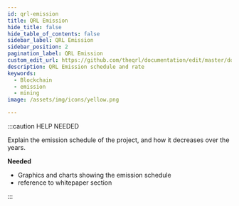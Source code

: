 ```yaml
---
id: qrl-emission
title: QRL Emission
hide_title: false
hide_table_of_contents: false
sidebar_label: QRL Emission
sidebar_position: 2
pagination_label: QRL Emission
custom_edit_url: https://github.com/theqrl/documentation/edit/master/docs/basics/xmss.md
description: QRL Emission schedule and rate
keywords:
  - Blockchain
  - emission
  - mining
image: /assets/img/icons/yellow.png

---
```



:::caution HELP NEEDED

Explain the emission schedule of the project, and how it decreases over the years.

**Needed**

- Graphics and charts showing the emission schedule
- reference to whitepaper section

:::